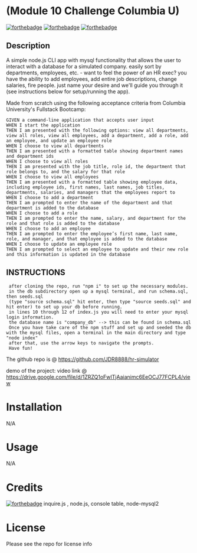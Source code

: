 #  (Module 10 Challenge Columbia U)
[![forthebadge](https://forthebadge.com/images/badges/powered-by-coffee.svg)](https://forthebadge.com) [![forthebadge](https://forthebadge.com/images/badges/uses-js.svg)](https://forthebadge.com) [![forthebadge](https://forthebadge.com/images/badges/gluten-free.svg)](https://forthebadge.com) 

## Description
A simple node.js CLI app with mysql functionality that allows the user to interact with a database for a simulated company. easily sort by departments, employees, etc. - want to feel the power of an HR exec? you have the ability to add employees, add entire job descriptions, change salaries, fire people. just name your desire and we'll guide you through it (see instructions below for setup/running the app). 

Made from scratch using the following acceptance criteria from Columbia University's Fullstack Bootcamp:
```
GIVEN a command-line application that accepts user input
WHEN I start the application
THEN I am presented with the following options: view all departments, view all roles, view all employees, add a department, add a role, add an employee, and update an employee role
WHEN I choose to view all departments
THEN I am presented with a formatted table showing department names and department ids
WHEN I choose to view all roles
THEN I am presented with the job title, role id, the department that role belongs to, and the salary for that role
WHEN I choose to view all employees
THEN I am presented with a formatted table showing employee data, including employee ids, first names, last names, job titles, departments, salaries, and managers that the employees report to
WHEN I choose to add a department
THEN I am prompted to enter the name of the department and that department is added to the database
WHEN I choose to add a role
THEN I am prompted to enter the name, salary, and department for the role and that role is added to the database
WHEN I choose to add an employee
THEN I am prompted to enter the employee’s first name, last name, role, and manager, and that employee is added to the database
WHEN I choose to update an employee role
THEN I am prompted to select an employee to update and their new role and this information is updated in the database

```

## INSTRUCTIONS
```
 after cloning the repo, run "npm i" to set up the necessary modules. 
 in the db subdirectory open up a mysql terminal, and run schema.sql, then seeds.sql 
 (type "source schema.sql" hit enter, then type "source seeds.sql" and hit enter) to set up your db before running. 
 in lines 10 through 12 of index.js you will need to enter your mysql login information. 
 the database name is "company_db" --> this can be found in schema.sql
 Once you have take care of the npm stuff and set up and seeded the db with the mysql files, open a terminal in the main directory and type "node index"
 after that, use the arrow keys to navigate the prompts.
 Have fun!
```


The github repo is @ https://github.com/JDR8888/hr-simulator

demo of the project: video link @ https://drive.google.com/file/d/1ZRZQ1oFwITjAaianimc6EeOCJ77FCPL4/view 



# Installation
N/A
# Usage
N/A
# Credits   
  [![forthebadge](https://forthebadge.com/images/badges/uses-badges.svg)](https://forthebadge.com) 
  inquire.js , node.js, console table, node-mysql2
# License
Please see the repo for license info
